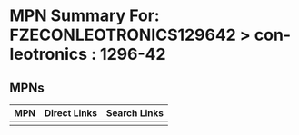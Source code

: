 



# MPN Summary For: FZECONLEOTRONICS129642 > con-leotronics : 1296-42

## MPNs
  

|MPN|Direct Links|Search Links|
| :--- | :--- | :--- |
||||

